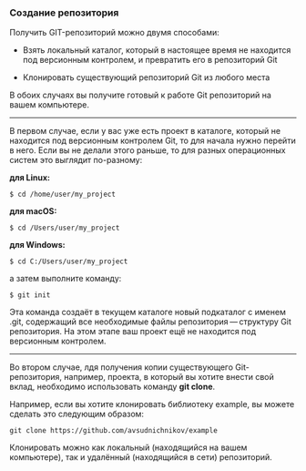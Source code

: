 ### Создание репозитория 

Получить GIT-репозиторий можно двумя способами:

+ Взять локальный каталог, который в настоящее время не находится под версионным контролем, и превратить его в репозиторий Git

+ Клонировать существующий репозиторий Git из любого места

В обоих случаях вы получите готовый к работе Git репозиторий на вашем компьютере.


-----
В первом случае, если у вас уже есть проект в каталоге, который не находится под версионным контролем Git, то для начала нужно перейти в него. Если вы не делали этого раньше, то для разных операционных систем это выглядит по-разному:

**для Linux:**

~~~
$ cd /home/user/my_project
~~~

**для macOS:**

~~~
$ cd /Users/user/my_project
~~~

**для Windows:**

~~~
$ cd C:/Users/user/my_project
~~~

а затем выполните команду:

~~~
$ git init
~~~

Эта команда создаёт в текущем каталоге новый подкаталог с именем .git, содержащий все необходимые файлы репозитория — структуру Git репозитория. На этом этапе ваш проект ещё не находится под версионным контролем.

---

Во втором случае, лдя получения копии существующего Git-репозитория, например, проекта, в который вы хотите внести свой вклад, необходимо использовать команду **git clone**.

Например, если вы хотите клонировать библиотеку example, вы можете сделать это следующим образом:

~~~ 
git clone https://github.com/avsudnichnikov/example
~~~

Клонировать можно как локальный (находящийся на вашем компьютере), так и удалённый (находящийся в сети) репозиторий.